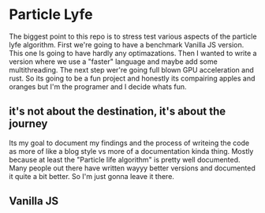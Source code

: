 # Particle Lyfe

The biggest point to this repo is to stress test various aspects of the particle lyfe algorithm. First we're going to have a benchmark Vanilla JS version. This one Is going to have hardly any optimazations. Then I wanted to write a version where we use a "faster" language and maybe add some multithreading. The next step wer're going full blown GPU acceleration and rust. So its going to be a fun project and honestly its compairing apples and oranges but I'm the programer and I decide whats fun. 

## it's not about the destination, it's about the journey

Its my goal to document my findings and the process of writeing the code as more of like a blog style vs more of a documentation kinda thing. Mostly because at least the "Particle life algorithm" is pretty well documented. Many people out there have written wayyy better versions and documented it quite a bit better. So I'm just gonna leave it there.

## Vanilla JS



